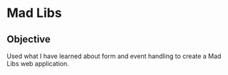 # Mad Libs

## Objective
Used what I have learned about form and event handling to create a Mad Libs web application. 
